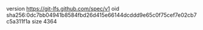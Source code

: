 version https://git-lfs.github.com/spec/v1
oid sha256:0dc7bb04941b8584fbd26d415e66144dcddd9e65c0f75cef7e02cb7c5a311f1a
size 4364

